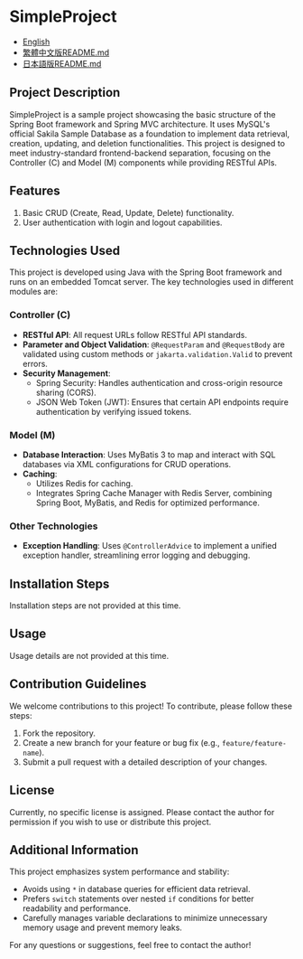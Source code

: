 # SimpleProject

* [English](README.md)
* [繁體中文版README.md](README.zh-TW.md)
* [日本語版README.md](README.jp.md)

## Project Description
SimpleProject is a sample project showcasing the basic structure of the Spring Boot framework and Spring MVC architecture. It uses MySQL's official Sakila Sample Database as a foundation to implement data retrieval, creation, updating, and deletion functionalities. This project is designed to meet industry-standard frontend-backend separation, focusing on the Controller (C) and Model (M) components while providing RESTful APIs.

## Features
1. Basic CRUD (Create, Read, Update, Delete) functionality.
2. User authentication with login and logout capabilities.

## Technologies Used
This project is developed using Java with the Spring Boot framework and runs on an embedded Tomcat server. The key technologies used in different modules are:

### Controller (C)
- **RESTful API**: All request URLs follow RESTful API standards.
- **Parameter and Object Validation**: `@RequestParam` and `@RequestBody` are validated using custom methods or `jakarta.validation.Valid` to prevent errors.
- **Security Management**:
  - Spring Security: Handles authentication and cross-origin resource sharing (CORS).
  - JSON Web Token (JWT): Ensures that certain API endpoints require authentication by verifying issued tokens.

### Model (M)
- **Database Interaction**: Uses MyBatis 3 to map and interact with SQL databases via XML configurations for CRUD operations.
- **Caching**:
  - Utilizes Redis for caching.
  - Integrates Spring Cache Manager with Redis Server, combining Spring Boot, MyBatis, and Redis for optimized performance.

### Other Technologies
- **Exception Handling**: Uses `@ControllerAdvice` to implement a unified exception handler, streamlining error logging and debugging.

## Installation Steps
Installation steps are not provided at this time.

## Usage
Usage details are not provided at this time.

## Contribution Guidelines
We welcome contributions to this project! To contribute, please follow these steps:
1. Fork the repository.
2. Create a new branch for your feature or bug fix (e.g., `feature/feature-name`).
3. Submit a pull request with a detailed description of your changes.

## License
Currently, no specific license is assigned. Please contact the author for permission if you wish to use or distribute this project.

## Additional Information
This project emphasizes system performance and stability:
- Avoids using `*` in database queries for efficient data retrieval.
- Prefers `switch` statements over nested `if` conditions for better readability and performance.
- Carefully manages variable declarations to minimize unnecessary memory usage and prevent memory leaks.

For any questions or suggestions, feel free to contact the author!

